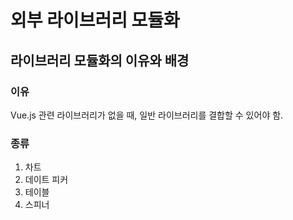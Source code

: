 # 외부 라이브러리 모듈화

## 라이브러리 모듈화의 이유와 배경

### 이유

Vue.js 관련 라이브러리가 없을 때, 일반 라이브러리를 결합할 수 있어야 함.

### 종류

1. 차트
2. 데이트 피커
3. 테이블
4. 스피너
